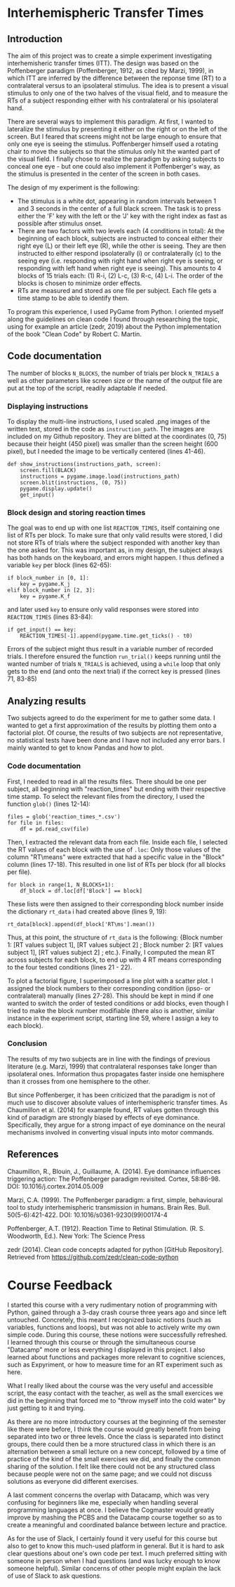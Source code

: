 # Interhemispheric Transfer Times

## Introduction

The aim of this project was to create a simple experiment investigating interhemisheric transfer times (ITT). The design was based on the Poffenberger paradigm (Poffenberger, 1912, as cited by Marzi, 1999), in which ITT are inferred by the difference between the reponse time (RT) to a contralateral versus to an ipsolateral stimulus. The idea is to present a visual stimulus to only one of the two halves of the visual field, and to measure the RTs of a subject responding either with his contralateral or his ipsolateral hand.

There are several ways to implement this paradigm. At first, I wanted to lateralize the stimulus by presenting it either on the right or on the left of the screen. But I feared that screens might not be large enough to ensure that only one eye is seeing the stimulus. Poffenberger himself used a rotating chair to move the subjects so that the stimulus only hit the wanted part of the visual field. I finally chose to realize the paradigm by asking subjects to conceal one eye - but one could also implement it Poffenberger's way, as the stimulus is presented in the center of the screen in both cases.

The design of my experiment is the following:
- The stimulus is a white dot, appearing in random intervals between 1 and 3 seconds in the center of a full black screen. The task is to press either the 'F' key with the left or the 'J' key with the right index as fast as possible after stimulus onset.
- There are two factors with two levels each (4 conditions in total): At the beginning of each block, subjects are instructed to conceal either their right eye (L) or their left eye (R), while the other is seeing. They are then instructed to either respond ipsolaterally (i) or contralaterally (c) to the seeing eye (i.e. responding with right hand when right eye is seeing, or responding with left hand when right eye is seeing). This amounts to 4 blocks of 15 trials each: (1) R-i, (2) L-c, (3) R-c, (4) L-i. The order of the blocks is chosen to minimize order effects.
- RTs are measured and stored as one file per subject. Each file gets a time stamp to be able to identify them.

To program this experience, I used PyGame from Python. I oriented myself along the guidelines on clean code I found through researching the topic, using for example an article (zedr, 2019) about the Python implementation of the book "Clean Code" by Robert C. Martin.


## Code documentation

The number of blocks `N_BLOCKS`, the number of trials per block `N_TRIALS` a well as other parameters like screen size or the name of the output file are put at the top of the script, readily adaptable if needed.

### Displaying instructions

To display the multi-line instructions, I used scaled .png images of the written text, stored in the code as `instruction_path`. The images are included on my Github repository. They are blitted at the coordinates (0, 75) because their height (450 pixel) was smaller than the screen height (600 pixel), but I needed the image to be vertically centered (lines 41-46).

    def show_instructions(instructions_path, screen):
        screen.fill(BLACK)
        instructions = pygame.image.load(instructions_path)
        screen.blit(instructions, (0, 75))
        pygame.display.update()
        get_input()

### Block design and storing reaction times

The goal was to end up with one list `REACTION_TIMES`, itself containing one list of RTs per block. To make sure that only valid results were stored, I did not store RTs of trials where the subject responded with another key than the one asked for. This was important as, in my design, the subject always has both hands on the keyboard, and errors might happen. I thus defined a variable `key` per block (lines 62-65):

    if block_number in [0, 1]:
        key = pygame.K_j
    elif block_number in [2, 3]:
        key = pygame.K_f

  and later used `key` to ensure only valid responses were stored into `REACTION_TIMES` (lines 83-84):

    if get_input() == key:
        REACTION_TIMES[-1].append(pygame.time.get_ticks() - t0)

Errors of the subject might thus result in a variable number of recorded trials. I therefore ensured the function `run_trial()` keeps running until the wanted number of trials `N_TRIALS` is achieved, using a `while` loop that only gets to the end (and onto the next trial) if the correct key is pressed (lines 71, 83-85)

## Analyzing results

Two subjects agreed to do the experiment for me to gather some data. I wanted to get a first approximation of the results by plotting them onto a factorial plot. Of course, the results of two subjects are not representative, no statistical tests have been done and I have not included any error bars. I mainly wanted to get to know Pandas and how to plot.

### Code documentation
First, I needed to read in all the results files. There should be one per subject, all beginning with "reaction_times" but ending with their respective time stamp. To select the relevant files from the directory, I used the function `glob()` (lines 12-14):

    files = glob('reaction_times_*.csv')
    for file in files:
        df = pd.read_csv(file)

Then, I extracted the relevant data from each file. Inside each file, I  selected the RT values of each block with the use of `.loc`: Only those values of the column "RT\means" were extracted that had a specific value in the "Block" column (lines 17-18). This resulted in one list of RTs per block (for all blocks per file).

    for block in range(1, N_BLOCKS+1):
        df_block = df.loc[df['Block'] == block]

These lists were then assigned to their corresponding block number inside the dictionary `rt_data` i had created above (lines 9, 19):

    rt_data[block].append(df_block['RT\ms'].mean())    

Thus, at this point, the structure of `rt_data` is the following: {Block number 1: [RT values subject 1], [RT values subject 2] ; Block number 2: [RT values subject 1], [RT values subject 2] ; etc.}. Finally, I computed the mean RT across subjects for each block, to end up with 4 RT means corresponding to the four tested conditions (lines 21 - 22).

To plot a factorial figure, I superimposed a line plot with a scatter plot. I assigned the block numbers to their corresponding condition (ipso- or contralateral) manually (lines 27-28). This should be kept in mind if one wanted to switch the order of tested conditions or add blocks, even though I tried to make the block number modifiable (there also is another, similar instance in the experiment script, starting line 59, where I assign a key to each block).


### Conclusion
The results of my two subjects are in line with the findings of previous literature (e.g. Marzi, 1999) that contralateral responses take longer than ipsolateral ones. Information thus propagates faster inside one hemisphere than it crosses from one hemisphere to the other.

But since Poffenberger, it has been criticized that the paradigm is not of much use to discover absolute values of interhemispheric transfer times. As Chaumillon et al. (2014) for example found, RT values gotten through this kind of paradigm are strongly biased by effects of eye dominance. Specifically, they argue for a strong impact of eye dominance on the neural mechanisms involved in converting visual inputs into motor commands.

## References
Chaumillon, R., Blouin, J., Guillaume, A. (2014). Eye dominance influences triggering action: The Poffenberger paradigm revisited. Cortex, 58:86-98. DOI: 10.1016/j.cortex.2014.05.009

Marzi, C.A. (1999). The Poffenberger paradigm: a first, simple, behavioural tool to study interhemispheric transmission in humans. Brain Res. Bull. 50(5-6):421-422. DOI: 10.1016/s0361-9230(99)00174-4

Poffenberger, A.T. (1912). Reaction Time to Retinal Stimulation. (R. S. Woodworth, Ed.). New York: The Science Press

zedr (2014). Clean code concepts adapted for python [GitHub Repository]. Retrieved from https://github.com/zedr/clean-code-python

# Course Feedback
I started this course with a very rudimentary notion of programming with Python, gained through a 3-day crash course three years ago and since left untouched. Concretely, this meant I recognized basic notions (such as variables, functions and loops), but was not able to actively write my own simple code.
During this course, these notions were successfully refreshed. I learned through this course or through the simultaneous course "Datacamp" more or less everything I displayed in this project. I also learned about functions and packages more relevant to cognitive sciences, such as Expyriment, or how to measure time for an RT experiment such as here.

What I really liked about the course was the very useful and accessible script, the easy contact with the teacher, as well as the small exercices we did in the beginning that forced me to "throw myself into the cold water" by just getting to it and trying.

As there are no more introductory courses at the beginning of the semester like there were before, I think the course would greatly benefit from being separated into two or three levels.
Once the class is separated into distinct groups, there could then be a more structured class in which there is an alternation between a small lecture on a new concept, followed by a time of practice of the kind of the small exercises we did, and finally the common sharing of the solution. I felt like there could not be any structured class because people were not on the same page; and we could not discuss solutions as everyone did different exercises.

A last comment concerns the overlap with Datacamp, which was very confusing for beginners like me, especially when handling several programming languages at once. I believe the Cogmaster would greatly improve by mashing the PCBS and the Datacamp course together so as to create a meaningful and coordinated balance between lecture and practice.

As for the use of Slack, I certainly found it very useful for this course but also to get to know this much-used platform in general. But it is hard to ask clear questions about one's own code per text. I much preferred sitting with someone in person when I had questions (and was lucky enough to know someone helpful). Similar concerns of other people might explain the lack of use of Slack to ask questions.
